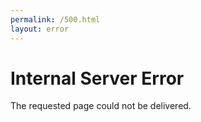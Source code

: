 ```yaml
---
permalink: /500.html
layout: error
---
```


<div class="space-y-4 text-center prose max-w-full">
  <h1 class="text-2xl font-bold">Internal Server Error</h1>

  <p>The requested page could not be delivered.</p>
</div>

